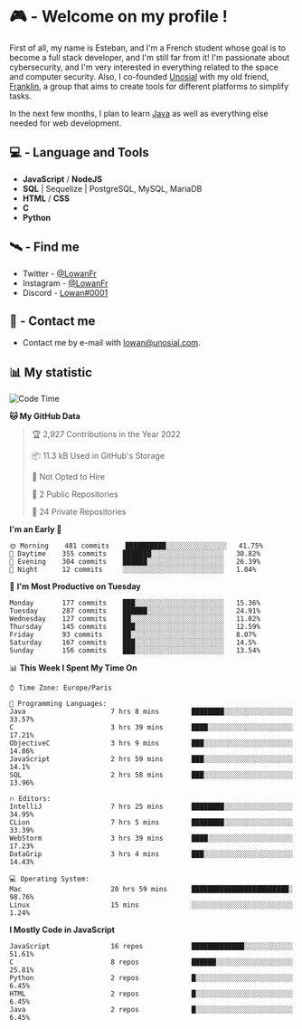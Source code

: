 # 🎮 - Welcome on my profile !
First of all, my name is Esteban, and I'm a French student whose goal is to become a full stack developer, and I'm still far from it!
I'm passionate about cybersecurity, and I'm very interested in everything related to the space and computer security.
Also, I co-founded [Unosial](https://github.com/Unosial) with my old friend, [Franklin](https://github.com/AbaFranklin/), a group that aims to create tools for different platforms to simplify tasks. 

In the next few months, I plan to learn [Java](https://www.java.com/) as well as everything else needed for web development.




## 💻 - Language and Tools
- **JavaScript** / **NodeJS**
- **SQL** | Sequelize | PostgreSQL, MySQL, MariaDB
- **HTML** / **CSS**
- **C**
- **Python**

## 🛰️ - Find me

 - Twitter - [@LowanFr](https://twitter.com/LowanFr/)
 - Instagram - [@LowanFr](https://instagram.com/LowanFr)
 - Discord -  [Lowan#0001](https://unosial.bio/Lowan)
 
## 📡 - Contact me
 - Contact me by e-mail with [lowan@unosial.com](mailto:lowan@unosial.com).

## 📊 My statistic
<!--START_SECTION:waka-->
![Code Time](http://img.shields.io/badge/Code%20Time-177%20hrs%207%20mins-blue)

**🐱 My GitHub Data** 

> 🏆 2,927 Contributions in the Year 2022
 > 
> 📦 11.3 kB Used in GitHub's Storage 
 > 
> 🚫 Not Opted to Hire
 > 
> 📜 2 Public Repositories 
 > 
> 🔑 24 Private Repositories  
 > 
**I'm an Early 🐤** 

```text
🌞 Morning    481 commits    ██████████░░░░░░░░░░░░░░░   41.75% 
🌆 Daytime    355 commits    ███████░░░░░░░░░░░░░░░░░░   30.82% 
🌃 Evening    304 commits    ██████░░░░░░░░░░░░░░░░░░░   26.39% 
🌙 Night      12 commits     ░░░░░░░░░░░░░░░░░░░░░░░░░   1.04%

```
📅 **I'm Most Productive on Tuesday** 

```text
Monday       177 commits    ███░░░░░░░░░░░░░░░░░░░░░░   15.36% 
Tuesday      287 commits    ██████░░░░░░░░░░░░░░░░░░░   24.91% 
Wednesday    127 commits    ██░░░░░░░░░░░░░░░░░░░░░░░   11.02% 
Thursday     145 commits    ███░░░░░░░░░░░░░░░░░░░░░░   12.59% 
Friday       93 commits     ██░░░░░░░░░░░░░░░░░░░░░░░   8.07% 
Saturday     167 commits    ███░░░░░░░░░░░░░░░░░░░░░░   14.5% 
Sunday       156 commits    ███░░░░░░░░░░░░░░░░░░░░░░   13.54%

```


📊 **This Week I Spent My Time On** 

```text
⌚︎ Time Zone: Europe/Paris

💬 Programming Languages: 
Java                     7 hrs 8 mins        ████████░░░░░░░░░░░░░░░░░   33.57% 
C                        3 hrs 39 mins       ████░░░░░░░░░░░░░░░░░░░░░   17.21% 
ObjectiveC               3 hrs 9 mins        ███░░░░░░░░░░░░░░░░░░░░░░   14.86% 
JavaScript               2 hrs 59 mins       ███░░░░░░░░░░░░░░░░░░░░░░   14.1% 
SQL                      2 hrs 58 mins       ███░░░░░░░░░░░░░░░░░░░░░░   13.96%

🔥 Editors: 
IntelliJ                 7 hrs 25 mins       ████████░░░░░░░░░░░░░░░░░   34.95% 
CLion                    7 hrs 5 mins        ████████░░░░░░░░░░░░░░░░░   33.39% 
WebStorm                 3 hrs 39 mins       ████░░░░░░░░░░░░░░░░░░░░░   17.23% 
DataGrip                 3 hrs 4 mins        ███░░░░░░░░░░░░░░░░░░░░░░   14.43%

💻 Operating System: 
Mac                      20 hrs 59 mins      ████████████████████████░   98.76% 
Linux                    15 mins             ░░░░░░░░░░░░░░░░░░░░░░░░░   1.24%

```

**I Mostly Code in JavaScript** 

```text
JavaScript               16 repos            █████████████░░░░░░░░░░░░   51.61% 
C                        8 repos             ██████░░░░░░░░░░░░░░░░░░░   25.81% 
Python                   2 repos             █░░░░░░░░░░░░░░░░░░░░░░░░   6.45% 
HTML                     2 repos             █░░░░░░░░░░░░░░░░░░░░░░░░   6.45% 
Java                     2 repos             █░░░░░░░░░░░░░░░░░░░░░░░░   6.45%

```



<!--END_SECTION:waka-->
